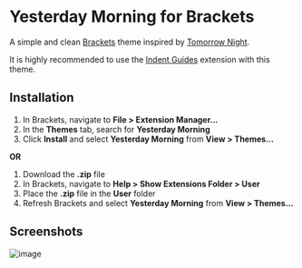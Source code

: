 Yesterday Morning for Brackets
=====
A simple and clean [Brackets](http://brackets.io/) theme inspired by [Tomorrow Night](https://github.com/chriskempson/tomorrow-theme#tomorrow-night).

It is highly recommended to use the [Indent Guides](https://github.com/lkcampbell/brackets-indent-guides) extension with this theme.

Installation
-----
1. In Brackets, navigate to **File > Extension Manager...**
2. In the **Themes** tab, search for **Yesterday Morning**
3. Click **Install** and select **Yesterday Morning** from **View > Themes...**

**OR**

1. Download the **.zip** file
2. In Brackets, navigate to **Help > Show Extensions Folder > User**
3. Place the **.zip** file in the **User** folder
4. Refresh Brackets and select **Yesterday Morning** from **View > Themes...**

Screenshots
-----
![image](https://github.com/nifte/yesterday-morning/blob/master/Screenshots/Yesterday%20Morning.png?raw=true)
